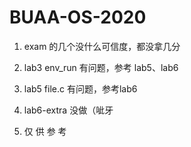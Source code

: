 # BUAA-OS-2020

1. exam 的几个没什么可信度，都没拿几分

2. lab3 env_run 有问题，参考 lab5、lab6
3. lab5 file.c 有问题，参考lab6
4. lab6-extra 没做（呲牙
5. 仅 供 参 考